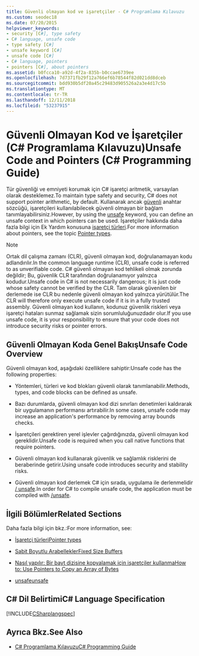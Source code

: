 ```yaml
---
title: Güvenli olmayan kod ve işaretçiler - C# Programlama Kılavuzu
ms.custom: seodec18
ms.date: 07/20/2015
helpviewer_keywords:
- security [C#], type safety
- C# language, unsafe code
- type safety [C#]
- unsafe keyword [C#]
- unsafe code [C#]
- C# language, pointers
- pointers [C#], about pointers
ms.assetid: b0fcca10-a92d-4f2a-835b-b0ccae6739ee
ms.openlocfilehash: 7d7371fb29f12a766ef6b78544f82d021dd8dceb
ms.sourcegitcommit: bdd930b5df20a45c29483d905526a2a3e4d17c5b
ms.translationtype: MT
ms.contentlocale: tr-TR
ms.lasthandoff: 12/11/2018
ms.locfileid: "53237915"
---
```

# <a name="unsafe-code-and-pointers-c-programming-guide"></a><span data-ttu-id="bffb8-102">Güvenli Olmayan Kod ve İşaretçiler (C# Programlama Kılavuzu)</span><span class="sxs-lookup"><span data-stu-id="bffb8-102">Unsafe Code and Pointers (C# Programming Guide)</span></span>
<span data-ttu-id="bffb8-103">Tür güvenliği ve emniyeti korumak için C# işaretçi aritmetik, varsayılan olarak desteklemez.</span><span class="sxs-lookup"><span data-stu-id="bffb8-103">To maintain type safety and security, C# does not support pointer arithmetic, by default.</span></span> <span data-ttu-id="bffb8-104">Kullanarak ancak [güvenli](../../../csharp/language-reference/keywords/unsafe.md) anahtar sözcüğü, işaretçileri kullanılabilecek güvenli olmayan bir bağlam tanımlayabilirsiniz.</span><span class="sxs-lookup"><span data-stu-id="bffb8-104">However, by using the [unsafe](../../../csharp/language-reference/keywords/unsafe.md) keyword, you can define an unsafe context in which pointers can be used.</span></span> <span data-ttu-id="bffb8-105">İşaretçiler hakkında daha fazla bilgi için Ek Yardım konusuna [işaretçi türleri](../../../csharp/programming-guide/unsafe-code-pointers/pointer-types.md).</span><span class="sxs-lookup"><span data-stu-id="bffb8-105">For more information about pointers, see the topic [Pointer types](../../../csharp/programming-guide/unsafe-code-pointers/pointer-types.md).</span></span>  
  
> [!NOTE]
>  <span data-ttu-id="bffb8-106">Ortak dil çalışma zamanı (CLR), güvenli olmayan kod, doğrulanamayan kodu adlandırılır.</span><span class="sxs-lookup"><span data-stu-id="bffb8-106">In the common language runtime (CLR), unsafe code is referred to as unverifiable code.</span></span> <span data-ttu-id="bffb8-107">C# güvenli olmayan kod tehlikeli olmak zorunda değildir; Bu, güvenlik CLR tarafından doğrulanamıyor yalnızca kodudur.</span><span class="sxs-lookup"><span data-stu-id="bffb8-107">Unsafe code in C# is not necessarily dangerous; it is just code whose safety cannot be verified by the CLR.</span></span> <span data-ttu-id="bffb8-108">Tam olarak güvenilen bir derlemede ise CLR bu nedenle güvenli olmayan kod yalnızca yürütülür.</span><span class="sxs-lookup"><span data-stu-id="bffb8-108">The CLR will therefore only execute unsafe code if it is in a fully trusted assembly.</span></span> <span data-ttu-id="bffb8-109">Güvenli olmayan kod kullanın, kodunuz güvenlik riskleri veya işaretçi hataları sunmaz sağlamak sizin sorumluluğunuzdadır olur.</span><span class="sxs-lookup"><span data-stu-id="bffb8-109">If you use unsafe code, it is your responsibility to ensure that your code does not introduce security risks or pointer errors.</span></span>  
  
## <a name="unsafe-code-overview"></a><span data-ttu-id="bffb8-110">Güvenli Olmayan Koda Genel Bakış</span><span class="sxs-lookup"><span data-stu-id="bffb8-110">Unsafe Code Overview</span></span>  
 <span data-ttu-id="bffb8-111">Güvenli olmayan kod, aşağıdaki özelliklere sahiptir:</span><span class="sxs-lookup"><span data-stu-id="bffb8-111">Unsafe code has the following properties:</span></span>  
  
-   <span data-ttu-id="bffb8-112">Yöntemleri, türleri ve kod blokları güvenli olarak tanımlanabilir.</span><span class="sxs-lookup"><span data-stu-id="bffb8-112">Methods, types, and code blocks can be defined as unsafe.</span></span>  
  
-   <span data-ttu-id="bffb8-113">Bazı durumlarda, güvenli olmayan kod dizi sınırları denetimleri kaldırarak bir uygulamanın performansı artırabilir.</span><span class="sxs-lookup"><span data-stu-id="bffb8-113">In some cases, unsafe code may increase an application's performance by removing array bounds checks.</span></span>  
  
-   <span data-ttu-id="bffb8-114">İşaretçileri gerektiren yerel işlevler çağırdığınızda, güvenli olmayan kod gereklidir.</span><span class="sxs-lookup"><span data-stu-id="bffb8-114">Unsafe code is required when you call native functions that require pointers.</span></span>  
  
-   <span data-ttu-id="bffb8-115">Güvenli olmayan kod kullanarak güvenlik ve sağlamlık risklerini de beraberinde getirir.</span><span class="sxs-lookup"><span data-stu-id="bffb8-115">Using unsafe code introduces security and stability risks.</span></span>  
  
-   <span data-ttu-id="bffb8-116">Güvenli olmayan kod derlemek C# için sırada, uygulama ile derlenmelidir [/ unsafe](../../../csharp/language-reference/compiler-options/unsafe-compiler-option.md).</span><span class="sxs-lookup"><span data-stu-id="bffb8-116">In order for C# to compile unsafe code, the application must be compiled with [/unsafe](../../../csharp/language-reference/compiler-options/unsafe-compiler-option.md).</span></span>  
  
## <a name="related-sections"></a><span data-ttu-id="bffb8-117">İlgili Bölümler</span><span class="sxs-lookup"><span data-stu-id="bffb8-117">Related Sections</span></span>  
 <span data-ttu-id="bffb8-118">Daha fazla bilgi için bkz.:</span><span class="sxs-lookup"><span data-stu-id="bffb8-118">For more information, see:</span></span>  
  
-   [<span data-ttu-id="bffb8-119">İşaretçi türleri</span><span class="sxs-lookup"><span data-stu-id="bffb8-119">Pointer types</span></span>](../../../csharp/programming-guide/unsafe-code-pointers/pointer-types.md)  
  
-   [<span data-ttu-id="bffb8-120">Sabit Boyutlu Arabellekler</span><span class="sxs-lookup"><span data-stu-id="bffb8-120">Fixed Size Buffers</span></span>](../../../csharp/programming-guide/unsafe-code-pointers/fixed-size-buffers.md)  
  
-   [<span data-ttu-id="bffb8-121">Nasıl yapılır: Bir bayt dizisine kopyalamak için işaretçiler kullanma</span><span class="sxs-lookup"><span data-stu-id="bffb8-121">How to: Use Pointers to Copy an Array of Bytes</span></span>](../../../csharp/programming-guide/unsafe-code-pointers/how-to-use-pointers-to-copy-an-array-of-bytes.md)  
  
-   [<span data-ttu-id="bffb8-122">unsafe</span><span class="sxs-lookup"><span data-stu-id="bffb8-122">unsafe</span></span>](../../../csharp/language-reference/keywords/unsafe.md)  
  
## <a name="c-language-specification"></a><span data-ttu-id="bffb8-123">C# Dil Belirtimi</span><span class="sxs-lookup"><span data-stu-id="bffb8-123">C# Language Specification</span></span>  
 [!INCLUDE[CSharplangspec](~/includes/csharplangspec-md.md)]  
  
## <a name="see-also"></a><span data-ttu-id="bffb8-124">Ayrıca Bkz.</span><span class="sxs-lookup"><span data-stu-id="bffb8-124">See Also</span></span>

- [<span data-ttu-id="bffb8-125">C# Programlama Kılavuzu</span><span class="sxs-lookup"><span data-stu-id="bffb8-125">C# Programming Guide</span></span>](../../../csharp/programming-guide/index.md)
